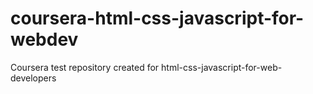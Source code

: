 # coursera-html-css-javascript-for-webdev
Coursera test repository created for html-css-javascript-for-web-developers
